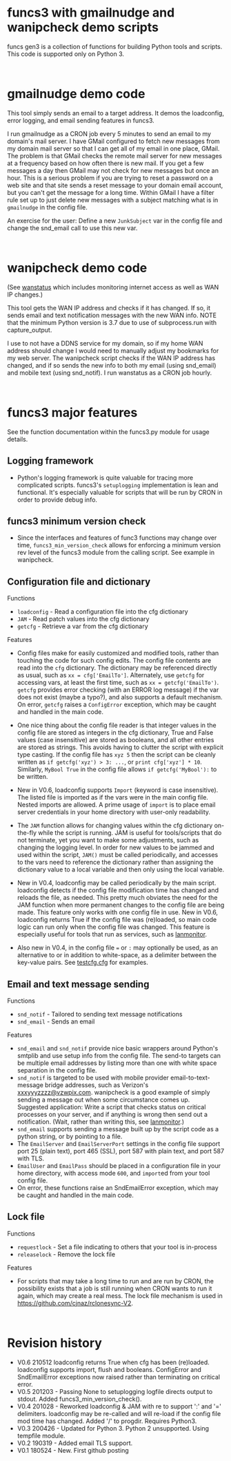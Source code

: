 # funcs3 with gmailnudge and wanipcheck demo scripts

funcs gen3 is a collection of functions for building Python tools and scripts.  This code is supported only on Python 3.


` `
# gmailnudge demo code
This tool simply sends an email to a target address.  It demos the loadconfig, error logging, and email sending features in funcs3.

I run gmailnudge as a CRON job every 5 minutes to send an email to my domain's mail server.  I have GMail configured to fetch new
messages from my domain mail server so that I can get all of my email in one place, GMail.  The problem is that GMail checks the
remote mail server for new messages at a frequency based on how often there is new mail.  If you get a few messages a day then GMail
may not check for new messages but once an hour.  This is a serious problem if you are trying to reset a password on a web site and 
that site sends a reset message to your domain email account, but you can't get the message for a long time.  Within GMail I have a
filter rule set up to just delete new messages with a subject matching what is in `gmailnudge` in the config file.  

An exercise for the user:  Define a new `JunkSubject` var in the config file and change the snd_email call to use this new var.

` `
# wanipcheck demo code
(See [wanstatus](https://github.com/cjnaz/wanstatus) which includes monitoring internet access as well as WAN IP changes.)

This tool gets the WAN IP address and checks if it has changed.  If so, it sends email and text notification messages with the new 
WAN info.  NOTE that the minimum Python version is 3.7 due to use of 
subprocess.run with capture_output.

I use to not have a DDNS service for my domain, so if my home WAN address should change I would need to manually adjust my bookmarks for my web server. The wanipcheck script checks if the WAN IP address has changed, and if so sends the new info to both my 
email (using snd_email) and mobile text (using snd_notif). I run wanstatus as a CRON job hourly.

` `
# funcs3 major features

See the function documentation within the funcs3.py module for usage details.

## Logging framework
- Python's logging framework is quite valuable for tracing more complicated scripts.  funcs3's `setuplogging` implementation is lean and functional.  It's 
especially valuable for scripts that will be run by CRON in order to provide debug info.

## funcs3 minimum version check
- Since the interfaces and features of func3 functions may change over time, 
`funcs3_min_version_check` allows for enforcing a minimum version rev level of the funcs3 
module from the calling script.  See example in wanipcheck.

## Configuration file and dictionary
Functions 
- `loadconfig` - Read a configuration file into the cfg dictionary
- `JAM` - Read patch values into the cfg dictionary
- `getcfg` - Retrieve a var from the cfg dictionary 

Features
- Config files make for easily customized and modified tools, rather than touching the code for such config edits.  The config file 
contents are read into the `cfg` dictionary.  The dictionary may be referenced directly as usual, such as `xx = cfg['EmailTo']`.  Alternately, use
`getcfg` for accessing vars, at least the first time, such as `xx = getcfg('EmailTo')`.  `getcfg` provides error checking (with an ERROR log message) 
if the var does not exist (maybe a typo?), and also supports a default mechanism.  On error, `getcfg` raises a `ConfigError` exception, which may be caught and handled in the main code.

- One nice thing about the config file reader is that integer values in the config file are stored as integers in the cfg dictionary, True and False values (case insensitive) are stored as booleans, and 
all other entries are stored as strings.  This avoids having to clutter the script with explicit type casting.  If the config file has 
`xyz 5` then the script can be cleanly written as `if getcfg('xyz') > 3: ...`, or `print cfg['xyz'] * 10`. 
Similarly, `MyBool True` in the config file allows `if getcfg('MyBool'):` to be written.
- New in V0.6, loadconfig supports `Import` (keyword is case insensitive).  The listed file is imported as if the vars were in the main config file.  Nested imports are allowed.  A prime usage of `import` is to place email server credentials in your home directory with user-only readability.  
- The `JAM` function allows for changing values within the cfg dictionary on-the-fly while the script is running.  JAM is useful for 
tools/scripts that do not terminate, yet you want to make some adjustments, such as changing the logging level.  In order for new values to be 
jammed and used within the script, `JAM()` must be called periodically, and accesses to the vars need to reference the dictionary rather
than assigning the dictionary value to a local variable and then only using the local variable.

- New in V0.4, loadconfig may be called periodically by the main script.  loadconfig detects
if the config file modification time has changed and reloads the file, as needed.  This pretty much obviates the need for the JAM function when more permanent changes to the config file are being made. This feature only works with one config file in use.  New in V0.6, loadconfig returns True if the config file was (re)loaded, so main code logic can run only when the config file was changed.  This feature is especially useful for tools that run as services, such as [lanmonitor](https://github.com/cjnaz/lanmonitor).
- Also new in V0.4, in the config file `=` or `:` may optionally be used, as an alternative to or in addition to white-space, as a delimiter between the key-value pairs.  See [testcfg.cfg](testcfg.cfg) for examples.

## Email and text message sending
Functions
- `snd_notif` - Tailored to sending text message notifications
- `snd_email` - Sends an email

Features
- `snd_email` and `snd_notif` provide nice basic wrappers around Python's smtplib and use setup info from the config file.  The send-to targets can be multiple
email addresses by listing more than one with white space separation in the config file.  
- `snd_notif` is targeted to be used with mobile provider 
email-to-text-message bridge addresses, such as Verizon's xxxyyyzzzz@vzwpix.com.  wanipcheck is a good example of simply sending a message
out when some circumstance comes up.  
Suggested application:  Write a script that checks status on critical processes on your server, and if anything
is wrong then send out a notification.  (Wait, rather than writing this, see [lanmonitor](https://github.com/cjnaz/lanmonitor).)
- `snd_email` supports sending a message built up by the script code as a python string, or by pointing to a file.  
- The `EmailServer` and `EmailServerPort` settings in the config file support port 25 (plain text), port 465 (SSL), port 587 with plain text, and port 587 with TLS.
- `EmailUser` and `EmailPass` should be placed in a configuration file in your home directory, with access mode `600`, and `import`ed from your tool config file.
- On error, these functions raise an SndEmailError exception, which may be caught and handled in the main code.

## Lock file

Functions
- `requestlock` - Set a file indicating to others that your tool is in-process
- `releaselock` - Remove the lock file

Features
- For scripts that may take a long time to run and are run by CRON, the possibility exists that a job is still running when CRON wants to 
run it again, which may create a real mess.  The lock file mechanism is used in https://github.com/cjnaz/rclonesync-V2.  

` `
# Revision history
- V0.6 210512  loadconfig returns True when cfg has been (re)loaded.  loadconfig supports import, flush and booleans.
ConfigError and SndEmailError exceptions now raised rather than terminating on critical error.
- V0.5 201203 - Passing None to setuplogging logfile directs output to stdout.  Added funcs3_min_version_check().
- V0.4 201028 - Reworked loadconfig & JAM with re to support ':' and '=' delimiters.
   loadconfig may be re-called and will re-load if the config file mod time has changed.
   Added '/' to progdir.  Requires Python3.
- V0.3 200426 - Updated for Python 3. Python 2 unsupported.  Using tempfile module.
- V0.2 190319 - Added email TLS support.  
- V0.1 180524 - New.  First github posting

